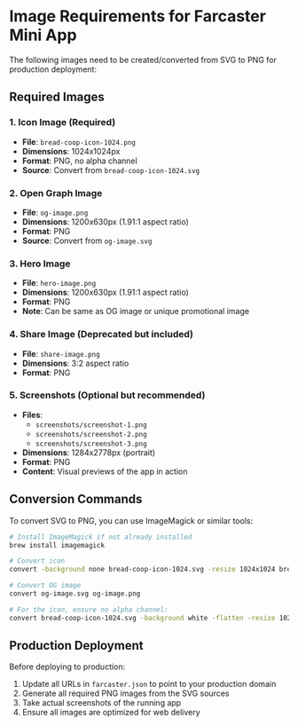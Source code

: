 # Image Requirements for Farcaster Mini App

The following images need to be created/converted from SVG to PNG for production deployment:

## Required Images

### 1. Icon Image (Required)

- **File**: `bread-coop-icon-1024.png`
- **Dimensions**: 1024x1024px
- **Format**: PNG, no alpha channel
- **Source**: Convert from `bread-coop-icon-1024.svg`

### 2. Open Graph Image

- **File**: `og-image.png`
- **Dimensions**: 1200x630px (1.91:1 aspect ratio)
- **Format**: PNG
- **Source**: Convert from `og-image.svg`

### 3. Hero Image

- **File**: `hero-image.png`
- **Dimensions**: 1200x630px (1.91:1 aspect ratio)
- **Format**: PNG
- **Note**: Can be same as OG image or unique promotional image

### 4. Share Image (Deprecated but included)

- **File**: `share-image.png`
- **Dimensions**: 3:2 aspect ratio
- **Format**: PNG

### 5. Screenshots (Optional but recommended)

- **Files**:
  - `screenshots/screenshot-1.png`
  - `screenshots/screenshot-2.png`
  - `screenshots/screenshot-3.png`
- **Dimensions**: 1284x2778px (portrait)
- **Format**: PNG
- **Content**: Visual previews of the app in action

## Conversion Commands

To convert SVG to PNG, you can use ImageMagick or similar tools:

```bash
# Install ImageMagick if not already installed
brew install imagemagick

# Convert icon
convert -background none bread-coop-icon-1024.svg -resize 1024x1024 bread-coop-icon-1024.png

# Convert OG image
convert og-image.svg og-image.png

# For the icon, ensure no alpha channel:
convert bread-coop-icon-1024.svg -background white -flatten -resize 1024x1024 bread-coop-icon-1024.png
```

## Production Deployment

Before deploying to production:

1. Update all URLs in `farcaster.json` to point to your production domain
2. Generate all required PNG images from the SVG sources
3. Take actual screenshots of the running app
4. Ensure all images are optimized for web delivery
